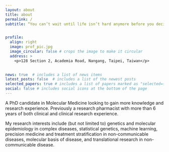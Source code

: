 ```yaml
---
layout: about
title: about
permalink: /
subtitle: “You can’t wait until life isn’t hard anymore before you decide to be happy” -Nightbirde


profile:
  align: right
  image: prof_pic.jpg
  image_circular: false # crops the image to make it circular
  address: >
    <p>128 Section 2, Academia Road, Nangang, Taipei, Taiwan</p>
    

news: true  # includes a list of news items
latest_posts: false  # includes a list of the newest posts
selected_papers: true # includes a list of papers marked as "selected={true}"
social: false # includes social icons at the bottom of the page
---
```


A PhD candidate in Molecular Medicine looking to gain more knowledge and research experience. Previously a research pharmacist with more than 6 years of both clinical and clinical research experience.

My research interests include (but not limited to) genetics and molecular epidemiology in complex diseases, statistical genetics, machine learning, precision medicine and treatment stratification in non-communicable diseases, molecular basis of disease, and translational research in non-communicable disease.
